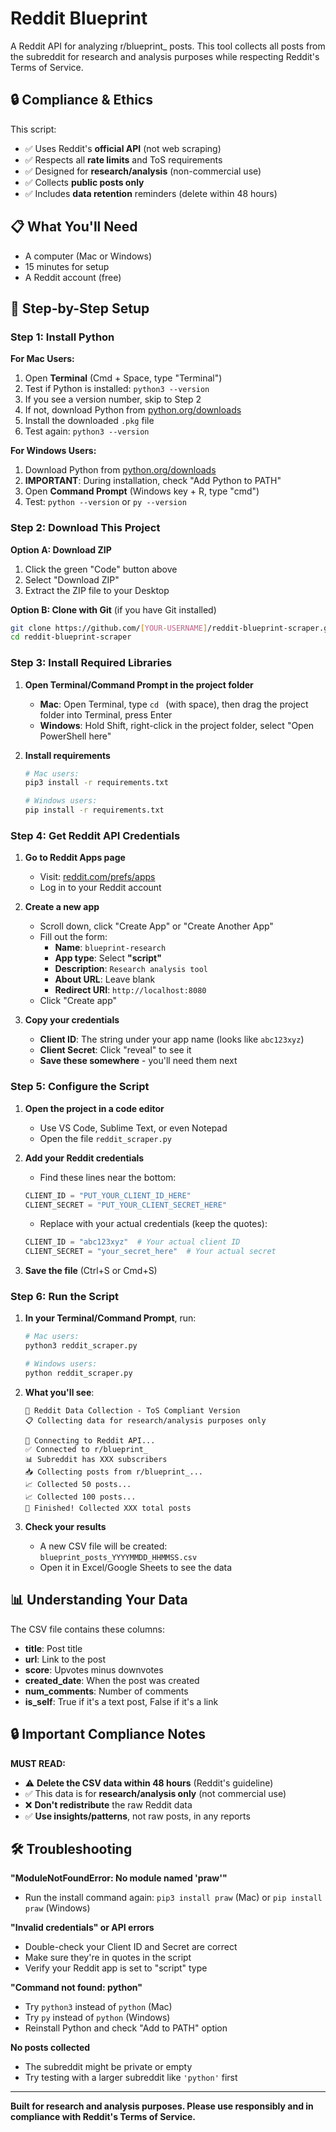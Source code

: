 # Reddit Blueprint

A Reddit API for analyzing r/blueprint_ posts. This tool collects all posts from the subreddit for research and analysis purposes while respecting Reddit's Terms of Service.

## 🔒 Compliance & Ethics

This script:
- ✅ Uses Reddit's **official API** (not web scraping)
- ✅ Respects all **rate limits** and ToS requirements  
- ✅ Designed for **research/analysis** (non-commercial use)
- ✅ Collects **public posts only**
- ✅ Includes **data retention** reminders (delete within 48 hours)

## 📋 What You'll Need

- A computer (Mac or Windows)
- 15 minutes for setup
- A Reddit account (free)

## 🚀 Step-by-Step Setup

### Step 1: Install Python

**For Mac Users:**
1. Open **Terminal** (Cmd + Space, type "Terminal")
2. Test if Python is installed: `python3 --version`
3. If you see a version number, skip to Step 2
4. If not, download Python from [python.org/downloads](https://python.org/downloads)
5. Install the downloaded `.pkg` file
6. Test again: `python3 --version`

**For Windows Users:**
1. Download Python from [python.org/downloads](https://python.org/downloads)
2. **IMPORTANT**: During installation, check "Add Python to PATH"
3. Open **Command Prompt** (Windows key + R, type "cmd")
4. Test: `python --version` or `py --version`

### Step 2: Download This Project

**Option A: Download ZIP**
1. Click the green "Code" button above
2. Select "Download ZIP"
3. Extract the ZIP file to your Desktop

**Option B: Clone with Git** (if you have Git installed)
```bash
git clone https://github.com/[YOUR-USERNAME]/reddit-blueprint-scraper.git
cd reddit-blueprint-scraper
```

### Step 3: Install Required Libraries

1. **Open Terminal/Command Prompt in the project folder**
   - **Mac**: Open Terminal, type `cd ` (with space), then drag the project folder into Terminal, press Enter
   - **Windows**: Hold Shift, right-click in the project folder, select "Open PowerShell here"

2. **Install requirements**
   ```bash
   # Mac users:
   pip3 install -r requirements.txt
   
   # Windows users:
   pip install -r requirements.txt
   ```

### Step 4: Get Reddit API Credentials

1. **Go to Reddit Apps page**
   - Visit: [reddit.com/prefs/apps](https://www.reddit.com/prefs/apps)
   - Log in to your Reddit account

2. **Create a new app**
   - Scroll down, click "Create App" or "Create Another App"
   - Fill out the form:
     - **Name**: `blueprint-research`
     - **App type**: Select **"script"**
     - **Description**: `Research analysis tool`
     - **About URL**: Leave blank
     - **Redirect URI**: `http://localhost:8080`
   - Click "Create app"

3. **Copy your credentials**
   - **Client ID**: The string under your app name (looks like `abc123xyz`)
   - **Client Secret**: Click "reveal" to see it
   - **Save these somewhere** - you'll need them next

### Step 5: Configure the Script

1. **Open the project in a code editor**
   - Use VS Code, Sublime Text, or even Notepad
   - Open the file `reddit_scraper.py`

2. **Add your Reddit credentials**
   - Find these lines near the bottom:
   ```python
   CLIENT_ID = "PUT_YOUR_CLIENT_ID_HERE"
   CLIENT_SECRET = "PUT_YOUR_CLIENT_SECRET_HERE"
   ```
   - Replace with your actual credentials (keep the quotes):
   ```python
   CLIENT_ID = "abc123xyz"  # Your actual client ID
   CLIENT_SECRET = "your_secret_here"  # Your actual secret
   ```

3. **Save the file** (Ctrl+S or Cmd+S)

### Step 6: Run the Script

1. **In your Terminal/Command Prompt**, run:
   ```bash
   # Mac users:
   python3 reddit_scraper.py
   
   # Windows users:
   python reddit_scraper.py
   ```

2. **What you'll see**:
   ```
   🚀 Reddit Data Collection - ToS Compliant Version
   📋 Collecting data for research/analysis purposes only
   
   🔗 Connecting to Reddit API...
   ✅ Connected to r/blueprint_
   📊 Subreddit has XXX subscribers
   📥 Collecting posts from r/blueprint_...
   📈 Collected 50 posts...
   📈 Collected 100 posts...
   🎉 Finished! Collected XXX total posts
   ```

3. **Check your results**
   - A new CSV file will be created: `blueprint_posts_YYYYMMDD_HHMMSS.csv`
   - Open it in Excel/Google Sheets to see the data

## 📊 Understanding Your Data

The CSV file contains these columns:
- **title**: Post title
- **url**: Link to the post
- **score**: Upvotes minus downvotes
- **created_date**: When the post was created
- **num_comments**: Number of comments
- **is_self**: True if it's a text post, False if it's a link

## 🔒 Important Compliance Notes

**MUST READ:**
- ⚠️ **Delete the CSV data within 48 hours** (Reddit's guideline)
- ✅ This data is for **research/analysis only** (not commercial use)
- ❌ **Don't redistribute** the raw Reddit data
- ✅ **Use insights/patterns**, not raw posts, in any reports

## 🛠️ Troubleshooting

**"ModuleNotFoundError: No module named 'praw'"**
- Run the install command again: `pip3 install praw` (Mac) or `pip install praw` (Windows)

**"Invalid credentials" or API errors**
- Double-check your Client ID and Secret are correct
- Make sure they're in quotes in the script
- Verify your Reddit app is set to "script" type

**"Command not found: python"**
- Try `python3` instead of `python` (Mac)
- Try `py` instead of `python` (Windows)
- Reinstall Python and check "Add to PATH" option

**No posts collected**
- The subreddit might be private or empty
- Try testing with a larger subreddit like `'python'` first

---

**Built for research and analysis purposes. Please use responsibly and in compliance with Reddit's Terms of Service.**
